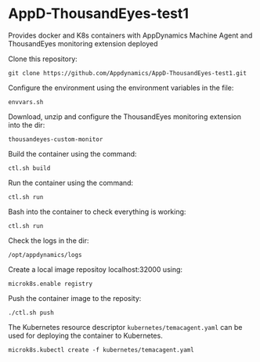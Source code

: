 # AppD-ThousandEyes-test1
Provides docker and K8s containers with AppDynamics Machine Agent and ThousandEyes monitoring extension deployed

Clone this repository:

```git clone https://github.com/Appdynamics/AppD-ThousandEyes-test1.git```

Configure the environment using the environment variables in the file:

```envvars.sh```

Download, unzip and configure the ThousandEyes monitoring extension into the dir:

```thousandeyes-custom-monitor```

Build the container using the command:

```ctl.sh build```

Run the container using the command:

```ctl.sh run```

Bash into the container to check everything is working:

```ctl.sh run```

Check the logs in the dir:

```/opt/appdynamics/logs```

Create a local image repositoy localhost:32000 using:

```microk8s.enable registry```

Push the container image to the reposity:

```./ctl.sh push```

The Kubernetes resource descriptor ```kubernetes/temacagent.yaml``` can be used for deploying the container to Kubernetes.

```microk8s.kubectl create -f kubernetes/temacagent.yaml```


